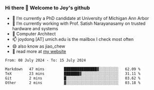 ### Hi there 👋 Welcome to Joy's github

- 🔭 I’m currently a PhD candidate at University of Michigan Ann Arbor
- 🌱 I’m currently working with Prof. Satish Narayanasamy on trusted hardware and systems
- 👯 Computer Architect
- 📫 joydong [AT] umich.edu is the mailbox I check most often
- 😄 also know as jiao_chew
- 💬 read more at [my website](https://joydddd.github.io/)
<!--START_SECTION:waka-->

```txt
From: 08 July 2024 - To: 15 July 2024

Markdown   47 mins         ███████████████▓░░░░░░░░░   62.09 %
TeX        23 mins         ███████▓░░░░░░░░░░░░░░░░░   31.11 %
Git        2 mins          █░░░░░░░░░░░░░░░░░░░░░░░░   03.62 %
Other      2 mins          ▓░░░░░░░░░░░░░░░░░░░░░░░░   03.18 %
```

<!--END_SECTION:waka-->
